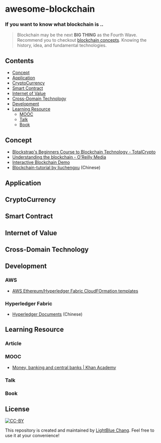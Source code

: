 # awesome-blockchain

### If you want to know what blockchain is ..
> Blockchain may be the next **BIG THING** as the Fourth Wave. Recommend you to checkout [blockchain concepts](#concept). Knowing the history, idea, and fundamental technologies.

## Contents
- [Concept](#concept)
- [Application](#application)
- [CryptoCurrency](#cryptocurrency)
- [Smart Contract](#availability)
- [Internet of Value](#internet-of-value)
- [Cross-Domain Technology](#cross-domain-technology)
- [Development](#development)
- [Learning Resource](#learning-resource)
    - [MOOC](#mooc)
    - [Talk](#talk)
    - [Book](#book)

## Concept
- [Blockstrap's Beginners Course to Blockchain Technology - TotalCrypto](https://totalcrypto.io/blockstrap-beginner-course-blockchain/)
- [Understanding the blockchain - O'Reilly Media](https://www.oreilly.com/ideas/understanding-the-blockchain)
- [Interactive Blockchain Demo](https://anders.com/blockchain/)
- [Blockchain-tutorial by liuchengxu](https://liuchengxu.gitbooks.io/blockchain-tutorial) (Chinese)

## Application

## CryptoCurrency

## Smart Contract

## Internet of Value

## Cross-Domain Technology

## Development
### AWS
- [AWS Ethereum/Hyperledger Fabric CloudFOrmation templates](https://aws.amazon.com/blockchain/templates/getting-started/)

### Hyperledger Fabric
- [Hyperledger Documents](https://hyperledgercn.github.io/hyperledgerDocs/) (Chinese)

## Learning Resource

### Article

### MOOC
- [Money, banking and central banks | Khan Academy](https://www.khanacademy.org/economics-finance-domain/core-finance/money-and-banking#bitcoin)

### Talk

### Book


## License

[![CC-BY](https://mirrors.creativecommons.org/presskit/buttons/88x31/svg/by.svg)](http://creativecommons.org/publicdomain/zero/1.0/)

This repository is created and maintained by [LightBlue Chang](https://www.lightblue.asia/). Feel free to use it at your convenience!

